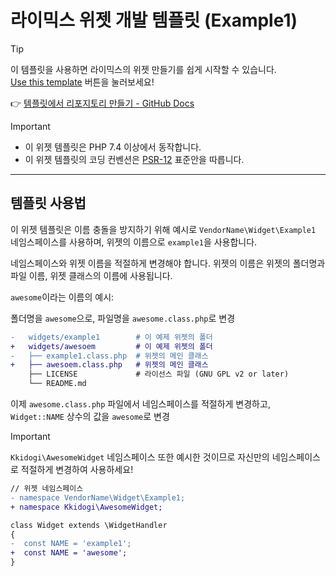 # 라이믹스 위젯 개발 템플릿 (Example1)

> [!TIP]
> 이 템플릿을 사용하면 라이믹스의 위젯 만들기를 쉽게 시작할 수 있습니다.  
> [Use this template](https://github.com/new?template_name=rhymix-widget&template_owner=rhymix-guide) 버튼을 눌러보세요!
>
> 👉 [템플릿에서 리포지토리 만들기 - GitHub Docs](https://docs.github.com/ko/repositories/creating-and-managing-repositories/creating-a-repository-from-a-template)

> [!IMPORTANT]
>
> - 이 위젯 템플릿은 PHP 7.4 이상에서 동작합니다.
> - 이 위젯 템플릿의 코딩 컨벤션은 [PSR-12](https://www.php-fig.org/psr/psr-12/) 표준안을 따릅니다.

---

## 템플릿 사용법

이 위젯 템플릿은 이름 충돌을 방지하기 위해 예시로 `VendorName\Widget\Example1` 네임스페이스를 사용하며, 위젯의 이름으로 `example1`을 사용합니다.

네임스페이스와 위젯 이름을 적절하게 변경해야 합니다. 위젯의 이름은 위젯의 폴더명과 파일 이름, 위젯 클래스의 이름에 사용됩니다.

`awesome`이라는 이름의 예시:

폴더명을 `awesome`으로, 파일명을 `awesome.class.php`로 변경

```diff
-   widgets/example1        # 이 예제 위젯의 폴더
+   widgets/awesoem         # 이 예제 위젯의 폴더
-   ├── example1.class.php  # 위젯의 메인 클래스
+   ├── awesoem.class.php   # 위젯의 메인 클래스
    ├── LICENSE             # 라이선스 파일 (GNU GPL v2 or later)
    └── README.md
```

이제 `awesome.class.php` 파일에서 네임스페이스를 적절하게 변경하고, `Widget::NAME` 상수의 값을 `awesome`로 변경

> [!important]
> `Kkidogi\AwesomeWidget` 네임스페이스 또한 예시한 것이므로 자신만의 네임스페이스로 적절하게 변경하여 사용하세요!

```diff
// 위젯 네임스페이스
- namespace VendorName\Widget\Example1;
+ namespace Kkidogi\AwesomeWidget;

class Widget extends \WidgetHandler
{
-  const NAME = 'example1';
+  const NAME = 'awesome';
}
```

